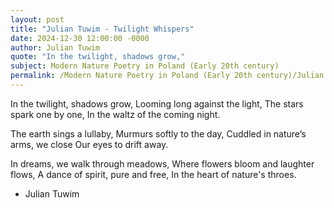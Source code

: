 ```yaml
---
layout: post
title: "Julian Tuwim - Twilight Whispers"
date: 2024-12-30 12:00:00 -0000
author: Julian Tuwim
quote: "In the twilight, shadows grow,"
subject: Modern Nature Poetry in Poland (Early 20th century)
permalink: /Modern Nature Poetry in Poland (Early 20th century)/Julian Tuwim/Julian Tuwim - Twilight Whispers
---
```


In the twilight, shadows grow,
Looming long against the light,
The stars spark one by one,
In the waltz of the coming night.

The earth sings a lullaby,
Murmurs softly to the day,
Cuddled in nature’s arms, we close
Our eyes to drift away.

In dreams, we walk through meadows,
Where flowers bloom and laughter flows,
A dance of spirit, pure and free,
In the heart of nature's throes.

- Julian Tuwim
